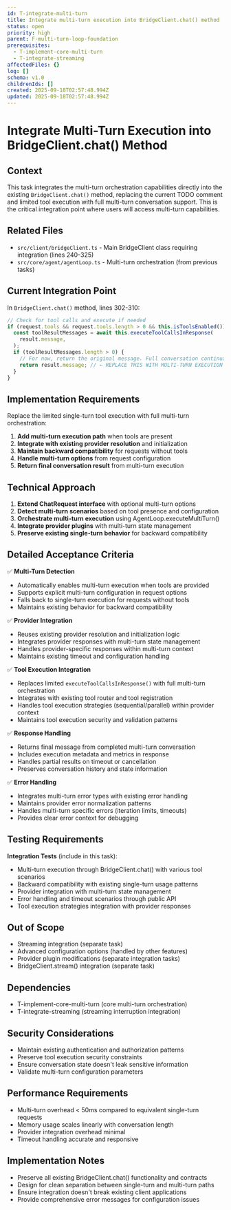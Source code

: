 ```yaml
---
id: T-integrate-multi-turn
title: Integrate multi-turn execution into BridgeClient.chat() method
status: open
priority: high
parent: F-multi-turn-loop-foundation
prerequisites:
  - T-implement-core-multi-turn
  - T-integrate-streaming
affectedFiles: {}
log: []
schema: v1.0
childrenIds: []
created: 2025-09-18T02:57:48.994Z
updated: 2025-09-18T02:57:48.994Z
---
```


# Integrate Multi-Turn Execution into BridgeClient.chat() Method

## Context

This task integrates the multi-turn orchestration capabilities directly into the existing `BridgeClient.chat()` method, replacing the current TODO comment and limited tool execution with full multi-turn conversation support. This is the critical integration point where users will access multi-turn capabilities.

## Related Files

- `src/client/bridgeClient.ts` - Main BridgeClient class requiring integration (lines 240-325)
- `src/core/agent/agentLoop.ts` - Multi-turn orchestration (from previous tasks)

## Current Integration Point

In `BridgeClient.chat()` method, lines 302-310:

```typescript
// Check for tool calls and execute if needed
if (request.tools && request.tools.length > 0 && this.isToolsEnabled()) {
  const toolResultMessages = await this.executeToolCallsInResponse(
    result.message,
  );
  if (toolResultMessages.length > 0) {
    // For now, return the original message. Full conversation continuation would need more complex logic
    return result.message; // ← REPLACE THIS WITH MULTI-TURN EXECUTION
  }
}
```

## Implementation Requirements

Replace the limited single-turn tool execution with full multi-turn orchestration:

1. **Add multi-turn execution path** when tools are present
2. **Integrate with existing provider resolution** and initialization
3. **Maintain backward compatibility** for requests without tools
4. **Handle multi-turn options** from request configuration
5. **Return final conversation result** from multi-turn execution

## Technical Approach

1. **Extend ChatRequest interface** with optional multi-turn options
2. **Detect multi-turn scenarios** based on tool presence and configuration
3. **Orchestrate multi-turn execution** using AgentLoop.executeMultiTurn()
4. **Integrate provider plugins** with multi-turn state management
5. **Preserve existing single-turn behavior** for backward compatibility

## Detailed Acceptance Criteria

✅ **Multi-Turn Detection**

- Automatically enables multi-turn execution when tools are provided
- Supports explicit multi-turn configuration in request options
- Falls back to single-turn execution for requests without tools
- Maintains existing behavior for backward compatibility

✅ **Provider Integration**

- Reuses existing provider resolution and initialization logic
- Integrates provider responses with multi-turn state management
- Handles provider-specific responses within multi-turn context
- Maintains existing timeout and configuration handling

✅ **Tool Execution Integration**

- Replaces limited `executeToolCallsInResponse()` with full multi-turn orchestration
- Integrates with existing tool router and tool registration
- Handles tool execution strategies (sequential/parallel) within provider context
- Maintains tool execution security and validation patterns

✅ **Response Handling**

- Returns final message from completed multi-turn conversation
- Includes execution metadata and metrics in response
- Handles partial results on timeout or cancellation
- Preserves conversation history and state information

✅ **Error Handling**

- Integrates multi-turn error types with existing error handling
- Maintains provider error normalization patterns
- Handles multi-turn specific errors (iteration limits, timeouts)
- Provides clear error context for debugging

## Testing Requirements

**Integration Tests** (include in this task):

- Multi-turn execution through BridgeClient.chat() with various tool scenarios
- Backward compatibility with existing single-turn usage patterns
- Provider integration with multi-turn state management
- Error handling and timeout scenarios through public API
- Tool execution strategies integration with provider responses

## Out of Scope

- Streaming integration (separate task)
- Advanced configuration options (handled by other features)
- Provider plugin modifications (separate integration tasks)
- BridgeClient.stream() integration (separate task)

## Dependencies

- T-implement-core-multi-turn (core multi-turn orchestration)
- T-integrate-streaming (streaming interruption integration)

## Security Considerations

- Maintain existing authentication and authorization patterns
- Preserve tool execution security constraints
- Ensure conversation state doesn't leak sensitive information
- Validate multi-turn configuration parameters

## Performance Requirements

- Multi-turn overhead < 50ms compared to equivalent single-turn requests
- Memory usage scales linearly with conversation length
- Provider integration overhead minimal
- Timeout handling accurate and responsive

## Implementation Notes

- Preserve all existing BridgeClient.chat() functionality and contracts
- Design for clean separation between single-turn and multi-turn paths
- Ensure integration doesn't break existing client applications
- Provide comprehensive error messages for configuration issues
